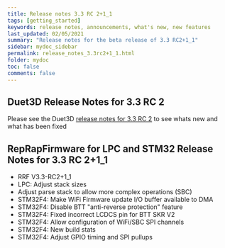 ```yaml
---
title: Release notes 3.3 RC 2+1_1
tags: [getting_started]
keywords: release notes, announcements, what's new, new features
last_updated: 02/05/2021
summary: "Release notes for the beta release of 3.3 RC2+1_1"
sidebar: mydoc_sidebar
permalink: release_notes_3.3rc2+1_1.html
folder: mydoc
toc: false
comments: false
---
```


## Duet3D Release Notes for 3.3 RC 2

Please see the Duet3D [release notes for 3.3 RC 2](https://github.com/Duet3D/RepRapFirmware/wiki/Changelog-RRF-3.x-Beta-&-RC#reprapfirmware-33rc2) to see whats new and what has been fixed

## RepRapFirmware for LPC and STM32 Release Notes for 3.3 RC 2+1_1

* RRF V3.3-RC2+1_1
* LPC: Adjust stack sizes
* Adjust parse stack to allow more complex operations (SBC)
* STM32F4: Make WiFi Firmware update I/O buffer available to DMA
* STM32F4: Disable BTT "anti-reverse protection" feature
* STM32F4: Fixed incorrect LCDCS pin for BTT SKR V2
* STM32F4: Allow configuration of WiFi/SBC SPI channels
* STM32F4: New build stats
* STM32F4: Adjust GPIO timing and SPI pullups
